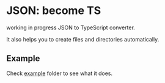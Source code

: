 # JSON: become TS
working in progress JSON to TypeScript converter.

It also helps you to create files and directories automatically.

## Example
Check [example](https://github.com/HenryQuan/json-become-ts/tree/master/src/example) folder to see what it does.
